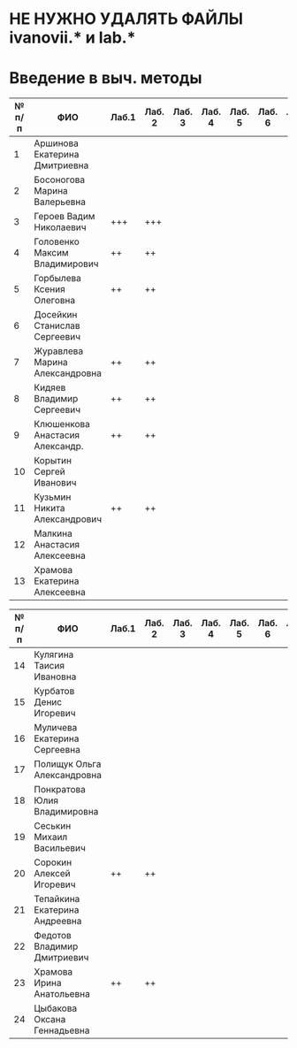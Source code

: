 # НЕ НУЖНО УДАЛЯТЬ ФАЙЛЫ ivanovii.* и lab.*

# Введение в выч. методы

| № п/п | ФИО | Лаб.1 | Лаб. 2 | Лаб. 3 | Лаб. 4 | Лаб. 5 | Лаб. 6 | Лаб. 7 | Лаб. 8 |
| --- | --- | --- | --- | --- | --- | --- | --- | --- | --- |
| 1 | Аршинова Екатерина Дмитриевна
| 2 | Босоногова Марина Валерьевна
| 3 | Героев Вадим Николаевич | +++ | +++
| 4 | Головенко Максим Владимирович | ++ | ++
| 5 | Горбылева Ксения Олеговна | ++ | ++
| 6 | Досейкин Станислав Сергеевич
| 7 | Журавлева Марина Александровна | ++ | ++
| 8 | Кидяев Владимир Сергеевич | ++ | ++
| 9 | Клюшенкова Анастасия Александр. | ++ | ++
| 10 | Корытин Сергей Иванович
| 11 | Кузьмин Никита Александрович | ++ | ++
| 12 | Малкина Анастасия Алексеевна
| 13 | Храмова Екатерина Алексеевна


| № п/п | ФИО | Лаб.1 | Лаб. 2 | Лаб. 3 | Лаб. 4 | Лаб. 5 | Лаб. 6 | Лаб. 7 | Лаб. 8 |
| --- | --- | --- | --- | --- | --- | --- | --- | --- | --- |
| 14 | Кулягина Таисия Ивановна
| 15 | Курбатов Денис Игоревич
| 16 | Муличева Екатерина Сергеевна
| 17 | Полищук Ольга Александровна
| 18 | Понкратова Юлия Владимировна
| 19 | Сеськин Михаил Васильевич
| 20 | Сорокин Алексей Игоревич | ++ | ++
| 21 | Тепайкина Екатерина Андреевна
| 22 | Федотов Владимир Дмитриевич
| 23 | Храмова Ирина Анатольевна | ++ | ++
| 24 | Цыбакова Оксана Геннадьевна
